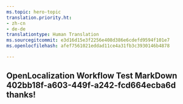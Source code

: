 ```yaml
---
ms.topic: hero-topic
translation.priority.ht:
- zh-cn
- de-de
translationtype: Human Translation
ms.sourcegitcommit: e3d16d15e3f2256e408d386e6cdefd9594f101e7
ms.openlocfilehash: afef7561021eddad11ce4a31fb3c3930146b4878

---
```

## OpenLocalization Workflow Test MarkDown 402bb18f-a603-449f-a242-fcd664ecba6d thanks!



<!--HONumber=Jul16_HO4-->


